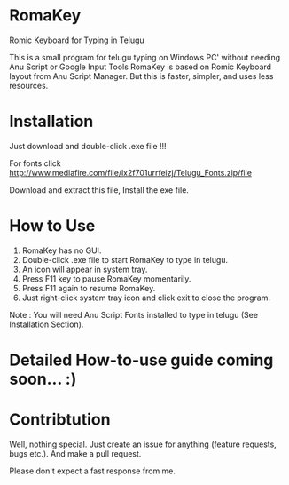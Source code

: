 # RomaKey
Romic Keyboard for Typing in Telugu

This is a small program for telugu typing on Windows PC' without needing Anu Script or Google Input Tools
RomaKey is based on Romic Keyboard layout from Anu Script Manager.
But this is faster, simpler, and uses less resources.

# Installation
Just download and double-click .exe file !!!

For fonts click http://www.mediafire.com/file/lx2f701urrfeizj/Telugu_Fonts.zip/file

Download and extract this file, Install the exe file.

# How to Use
1. RomaKey has no GUI.
2. Double-click .exe file to start RomaKey to type in telugu.
3. An icon will appear in system tray.
4. Press F11 key to pause RomaKey momentarily.
5. Press F11 again to resume RomaKey.
6. Just right-click system tray icon and click exit to close the program.

Note : You will need Anu Script Fonts installed to type in telugu (See Installation Section).

# Detailed How-to-use guide coming soon... :)

# Contribtution
Well, nothing special.
Just create an issue for anything (feature requests, bugs etc.).
And make a pull request.

Please don't expect a fast response from me.
